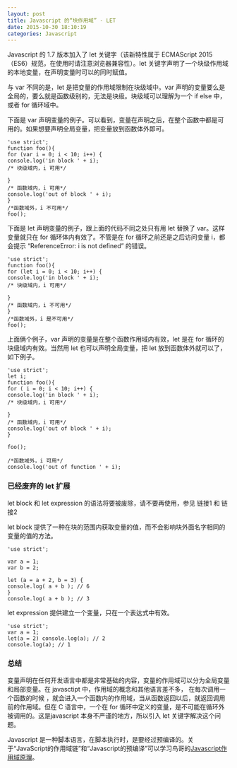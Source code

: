 ```yaml
---
layout: post
title: Javascript 的“块作用域” - LET
date: 2015-10-30 18:10:19
categories: Javascript
---
```


Javascript 的 1.7 版本加入了 let 关键字（该新特性属于 ECMAScript 2015（ES6）规范，在使用时请注意浏览器兼容性）。let 关键字声明了一个块级作用域的本地变量，在声明变量时可以的同时赋值。

与 var 不同的是，let 是把变量的作用域限制在块级域中。var 声明的变量要么是全局的，要么就是函数级别的，无法是块级。块级域可以理解为一个 if else 中，或者 for 循环域中。

下面是 var 声明变量的例子。可以看到，变量在声明之后，在整个函数中都是可用的。如果想要声明全局变量，把变量放到函数体外即可。

```
'use strict';
function foo(){
for (var i = 0; i < 10; i++) {
console.log('in block ' + i);
/* 块级域内，i 可用*/

}
/* 函数域内，i 可用*/
console.log('out of block ' + i);
}
/*函数域外，i 不可用*/
foo();
```

下面是 let 声明变量的例子，跟上面的代码不同之处只有用 let 替换了 var。这样变量就只在 for 循环体内有效了。不管是在 for 循环之前还是之后访问变量 i，都会提示 “ReferenceError: i is not defined” 的错误。

```
'use strict';
function foo(){
for (let i = 0; i < 10; i++) {
console.log('in block ' + i);
/* 块级域内，i 可用*/

}
/* 函数域内，i 不可用*/
}
/*函数域外，i 是不可用*/
foo();
```

上面俩个例子，var 声明的变量是在整个函数作用域内有效，let 是在 for 循环的块级域内有效。当然用 let 也可以声明全局变量，把 let 放到函数体外就可以了，如下例子。

```
'use strict';
let i;
function foo(){
for ( i = 0; i < 10; i++) {
console.log('in block ' + i);
/* 块级域内，i 可用*/

}
/* 函数域内，i 可用*/
console.log('out of block ' + i);
}

foo();

/*函数域外，i 可用*/
console.log('out of function ' + i);
```

### 已经废弃的 let 扩展

let block 和 let expression 的语法将要被废除，请不要再使用，参见 链接1 和 链接2

let block 提供了一种在块的范围内获取变量的值，而不会影响块外面名字相同的变量的值的方法。

```
'use strict';

var a = 1;
var b = 2;

let (a = a + 2, b = 3) {
console.log( a + b ); // 6
}
console.log( a + b ); // 3
```

let expression 提供建立一个变量，只在一个表达式中有效。
```
'use strict';
var a = 1;
let(a = 2) console.log(a); // 2
console.log(a); // 1
```

### 总结

变量声明在任何开发语言中都是非常基础的内容，变量的作用域可以分为全局变量和局部变量。在 javasctipt 中，作用域的概念和其他语言差不多， 在每次调用一个函数的时候 ，就会进入一个函数内的作用域，当从函数返回以后，就返回调用前的作用域。但在 C 语言中，一个在 for 循环中定义的变量，是不可能在循环外被调用的。这是javascript 本身不严谨的地方，所以引入 let 关键字解决这个问题。

Javascript 是一种脚本语言，在脚本执行时，是要经过预编译的。关于“JavaScript的作用域链”和“Javascript的预编译”可以学习鸟哥的[Javascript作用域原理](http://www.laruence.com/2009/05/28/863.html)。

